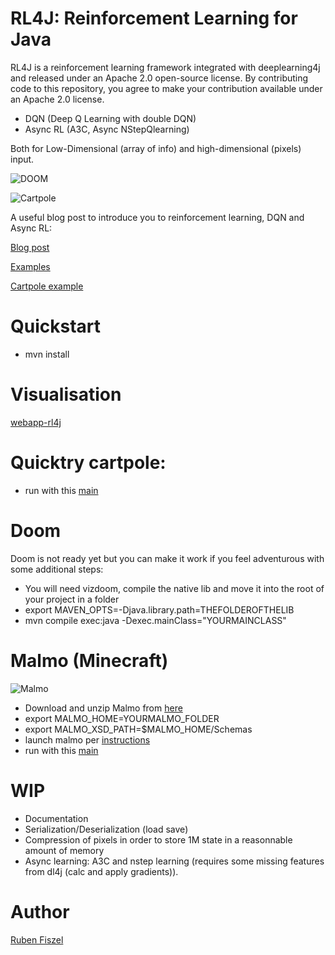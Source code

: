 # RL4J: Reinforcement Learning for Java

RL4J is a reinforcement learning framework integrated with deeplearning4j and released under an Apache 2.0 open-source license. By contributing code to this repository, you agree to make your contribution available under an Apache 2.0 license.

* DQN (Deep Q Learning with double DQN)
* Async RL (A3C, Async NStepQlearning)

Both for Low-Dimensional (array of info) and high-dimensional (pixels) input.


![DOOM](docs/images/doom.gif)


![Cartpole](docs/images/cartpole.gif)

A useful blog post to introduce you to reinforcement learning, DQN and Async RL:

[Blog post](https://rubenfiszel.github.io/posts/rl4j/2016-08-24-Reinforcement-Learning-and-DQN.html)

[Examples](https://github.com/eclipse/deeplearning4j-examples/tree/master/rl4j-examples)

[Cartpole example](https://github.com/eclipse/deeplearning4j-examples/blob/master/rl4j-examples/src/main/java/org/deeplearning4j/examples/rl4j/Cartpole.java)

# Quickstart

* mvn install

# Visualisation

[webapp-rl4j](https://github.com/rubenfiszel/webapp-rl4j)

# Quicktry cartpole:

* run with this [main](https://github.com/eclipse/deeplearning4j-examples/blob/master/rl4j-examples/src/main/java/org/deeplearning4j/examples/rl4j/Cartpole.java)

# Doom

Doom is not ready yet but you can make it work if you feel adventurous with some additional steps:

* You will need vizdoom, compile the native lib and move it into the root of your project in a folder
* export MAVEN_OPTS=-Djava.library.path=THEFOLDEROFTHELIB
* mvn compile exec:java -Dexec.mainClass="YOURMAINCLASS"

# Malmo (Minecraft)

![Malmo](docs/images/malmo.gif)

* Download and unzip Malmo from [here](https://github.com/Microsoft/malmo/releases)
* export MALMO_HOME=YOURMALMO_FOLDER
* export MALMO_XSD_PATH=$MALMO_HOME/Schemas
* launch malmo per [instructions](https://github.com/Microsoft/malmo#launching-minecraft-with-our-mod)
* run with this [main](https://github.com/eclipse/deeplearning4j-examples/blob/master/rl4j-examples/src/main/java/org/deeplearning4j/examples/rl4j/MalmoPixels.java)

# WIP

* Documentation
* Serialization/Deserialization (load save)
* Compression of pixels in order to store 1M state in a reasonnable amount of memory
* Async learning: A3C and nstep learning (requires some missing features from dl4j (calc and apply gradients)).

# Author

[Ruben Fiszel](http://rubenfiszel.github.io/) 
